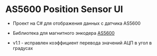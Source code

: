 # AS5600 Position Sensor UI
* Проект на C# для отображения данных с датчика AS5600
* Библиотека для магнитного энкодера [AS5600](https://github.com/S-LABc/AMS-AS5600-Arduino-Library)

* v1.1 - исправлен коэффициент перевода значений АЦП в угол в градусах